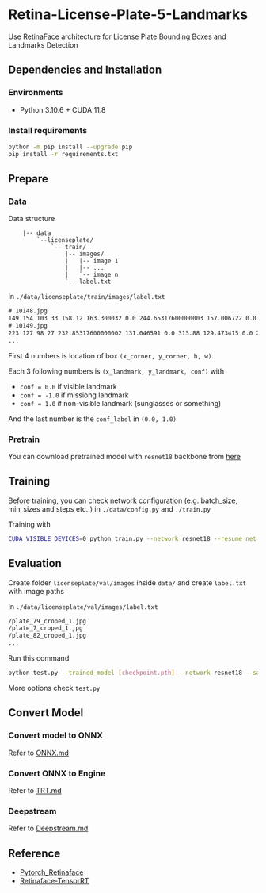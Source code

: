 # Retina-License-Plate-5-Landmarks

Use [RetinaFace](https://github.com/biubug6/Pytorch_Retinaface) architecture for License Plate Bounding Boxes and Landmarks Detection

## Dependencies and Installation

### Environments

- Python 3.10.6 + CUDA 11.8

### Install requirements

``` bash
python -m pip install --upgrade pip
pip install -r requirements.txt
```

## Prepare

### Data

Data structure

``` folder
    |-- data
        `--licenseplate/
            `-- train/
                |-- images/
                |   |-- image 1
                |   |-- ...
                |   `-- image n
                `-- label.txt
```
In `./data/licenseplate/train/images/label.txt`

``` txt
# 10148.jpg
149 154 103 33 158.12 163.300032 0.0 244.65317600000003 157.006722 0.0 200.44658123175657 171.60706467281952 0.0 158.906824 185.32661700000003 0.0 242.29317600000002 179.819895 0.0 1.0
# 10149.jpg
223 127 98 27 232.85317600000002 131.046591 0.0 313.88 129.473415 0.0 272.78840999737713 140.93158833353377 0.0 232.066824 152.28658800000002 0.0 312.306824 150.713412 0.0 1.0
...
```

First 4 numbers is location of box `(x_corner, y_corner, h, w)`. 

Each 3 following numbers is `(x_landmark, y_landmark, conf)` with 
- `conf = 0.0` if visible landmark
- `conf = -1.0` if missiong landmark
- `conf = 1.0` if non-visible landmark (sunglasses or something)

And the last number is the `conf_label` in `(0.0, 1.0)`

### Pretrain

You can download pretrained model with `resnet18` backbone from [here](bit.ly/3VFf32H)

## Training

Before training, you can check network configuration (e.g. batch_size, min_sizes and steps etc..) in `./data/config.py` and `./train.py`

Training with

``` bash
CUDA_VISIBLE_DEVICES=0 python train.py --network resnet18 --resume_net [checkpoint.pth]
```

## Evaluation

Create folder `licenseplate/val/images` inside `data/` and create `label.txt` with image paths

In `./data/licenseplate/val/images/label.txt`

``` txt
/plate_79_croped_1.jpg
/plate_7_croped_1.jpg
/plate_82_croped_1.jpg
...
```

Run this command

``` bash
python test.py --trained_model [checkpoint.pth] --network resnet18 --save_image
```

More options check `test.py`

## Convert Model

### Convert model to ONNX

Refer to [ONNX.md](/docs/ONNX.md)

### Convert ONNX to Engine

Refer to [TRT.md](/docs/TRT.md)

### Deepstream

Refer to [Deepstream.md]()

## Reference

- [Pytorch_Retinaface](https://github.com/biubug6/Pytorch_Retinaface)
- [Retinaface-TensorRT](https://github.com/NNDam/Retinaface-TensorRT)
